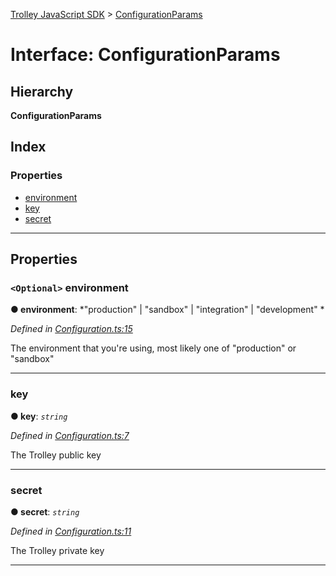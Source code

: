 [Trolley JavaScript SDK](../README.md) > [ConfigurationParams](../interfaces/configurationparams.md)

# Interface: ConfigurationParams

## Hierarchy

**ConfigurationParams**

## Index

### Properties

* [environment](configurationparams.md#environment)
* [key](configurationparams.md#key)
* [secret](configurationparams.md#secret)

---

## Properties

<a id="environment"></a>

### `<Optional>` environment

**● environment**: *"production" |
"sandbox" |
"integration" |
"development"
*

*Defined in [Configuration.ts:15](https://github.com/PaymentRails/javascript-sdk/blob/c3121c6/lib/Configuration.ts#L15)*

The environment that you're using, most likely one of "production" or "sandbox"

___
<a id="key"></a>

###  key

**● key**: *`string`*

*Defined in [Configuration.ts:7](https://github.com/PaymentRails/javascript-sdk/blob/c3121c6/lib/Configuration.ts#L7)*

The Trolley public key

___
<a id="secret"></a>

###  secret

**● secret**: *`string`*

*Defined in [Configuration.ts:11](https://github.com/PaymentRails/javascript-sdk/blob/c3121c6/lib/Configuration.ts#L11)*

The Trolley private key

___

